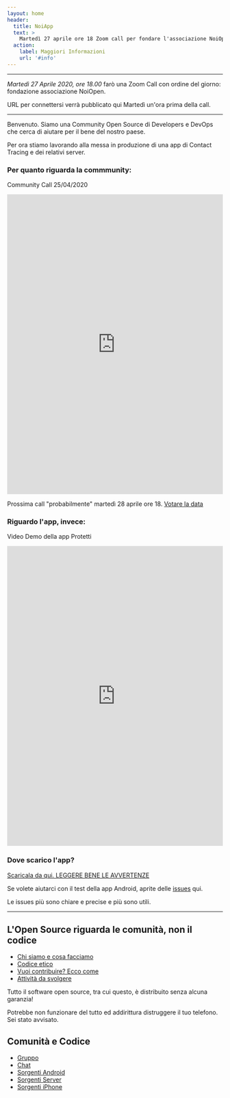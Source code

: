 ```yaml
---
layout: home
header:
  title: NoiApp
  text: >
    Martedì 27 aprile ore 18 Zoom call per fondare l'associazione NoiOpen
  action:
    label: Maggiori Informazioni
    url: '#info'
---
```


<a name="info">
  
---

*Martedì 27 Aprile 2020, ore 18.00* farò una Zoom Call con ordine del giorno: fondazione associazione NoiOpen.

URL per connettersi verrà pubblicato qui Martedì un'ora prima della call.

---

Benvenuto. Siamo una Community Open Source di Developers e DevOps  che cerca di aiutare per il bene del nostro paese. 
  
Per ora stiamo lavorando alla messa in produzione di una app di Contact Tracing e dei relativi server.
  
### Per quanto riguarda la commmunity:

Community Call 25/04/2020

<iframe width="100%" height="700px" src="https://www.youtube.com/embed/5mNIAq5bYpo" frameborder="0" allow="accelerometer; autoplay; encrypted-media; gyroscope; picture-in-picture" allowfullscreen></iframe>

Prossima call "probabilmente" martedì 28 aprile ore 18. [Votare la data](https://groups.google.com/forum/#!topic/noiapp/4ChLn547Hsk)

### Riguardo l'app, invece:

Video Demo della app Protetti

<iframe width="100%" height="700px" src="https://www.youtube.com/embed/dPB7uXrVibc" frameborder="0" allow="accelerometer; autoplay; encrypted-media; gyroscope; picture-in-picture" allowfullscreen></iframe>

### Dove scarico l'app? 

[Scaricala da qui. LEGGERE BENE LE AVVERTENZE](https://github.com/noiapp/noi-app-android/releases/tag/0.2.0) 

Se volete aiutarci con il test della app Android, aprite delle [issues](https://github.com/noiapp/noi-app-android/issues) qui.

Le issues più sono chiare e precise e più sono utili.

---

## L'Open Source riguarda le comunità, non il codice

- [Chi siamo e cosa facciamo](about.md)
- [Codice etico](conduct.md)
- [Vuoi contribuire? Ecco come](helpus.md)
- [Attività da svolgere](https://github.com/noiapp/project)

Tutto il software open source, tra cui questo, è distribuito senza alcuna garanzia! 

Potrebbe non funzionare del tutto ed addirittura distruggere il tuo telefono. Sei stato avvisato.

## Comunità e Codice

- [Gruppo](https://groups.google.com/forum/#!forum/noiapp)
- [Chat](https://join.slack.com/t/noiapp/shared_invite/zt-dzdakd34-KvCn3HMlebqTH4ewlGamhg)
- [Sorgenti Android](https://github.com/noiapp/noi-app-android)
- [Sorgenti Server](https://github.com/noiapp/noiapp-backend)
- [Sorgenti iPhone](https://github.com/noiapp/noi-app-ios)

